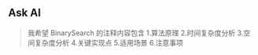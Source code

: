 ## Ask AI

>   我希望 BinarySearch 的注释内容包含
>    1.算法原理
>    2.时间复杂度分析
>    3.空间复杂度分析
>    4.关键实现点
>    5.适用场景
>    6.注意事项